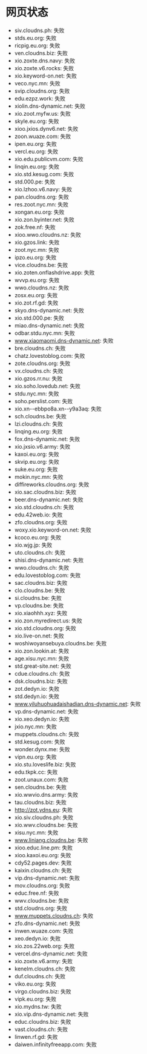# 网页状态
- siv.cloudns.ph: 失败
- stds.eu.org: 失败
- ricpig.eu.org: 失败
- ven.cloudns.biz: 失败
- xio.zoxte.dns.navy: 失败
- xio.zoxte.v6.rocks: 失败
- xio.keyword-on.net: 失败
- veco.nyc.mn: 失败
- svip.cloudns.org: 失败
- edu.ezpz.work: 失败
- xiolin.dns-dynamic.net: 失败
- xio.zoot.myfw.us: 失败
- skyle.eu.org: 失败
- xioo.jxios.dynv6.net: 失败
- zoon.wuaze.com: 失败
- ipen.eu.org: 失败
- vercl.eu.org: 失败
- xio.edu.publicvm.com: 失败
- linqin.eu.org: 失败
- xio.std.kesug.com: 失败
- std.000.pe: 失败
- xio.lzhoo.v6.navy: 失败
- pan.cloudns.org: 失败
- res.zoot.nyc.mn: 失败
- xongan.eu.org: 失败
- xio.zon.byinter.net: 失败
- zok.free.nf: 失败
- xioo.wwo.cloudns.nz: 失败
- xio.gzos.link: 失败
- zoot.nyc.mn: 失败
- ipzo.eu.org: 失败
- vice.cloudns.be: 失败
- xio.zoten.onflashdrive.app: 失败
- wvvp.eu.org: 失败
- wwo.cloudns.nz: 失败
- zosx.eu.org: 失败
- xio.zot.rf.gd: 失败
- skyo.dns-dynamic.net: 失败
- xio.std.000.pe: 失败
- miao.dns-dynamic.net: 失败
- odbar.stdu.nyc.mn: 失败
- www.xiaomaomi.dns-dynamic.net: 失败
- bre.cloudns.ch: 失败
- chatz.lovestoblog.com: 失败
- zote.cloudns.org: 失败
- vx.cloudns.ch: 失败
- xio.gzos.rr.nu: 失败
- xio.soho.lovedub.net: 失败
- stdu.nyc.mn: 失败
- soho.perslist.com: 失败
- xio.xn--ebbpo8a.xn--y9a3aq: 失败
- sch.cloudns.be: 失败
- lzi.cloudns.ch: 失败
- linqing.eu.org: 失败
- fox.dns-dynamic.net: 失败
- xio.jxsio.v6.army: 失败
- kaxoi.eu.org: 失败
- skvip.eu.org: 失败
- suke.eu.org: 失败
- mokin.nyc.mn: 失败
- diffireworks.cloudns.org: 失败
- xio.sac.cloudns.biz: 失败
- beer.dns-dynamic.net: 失败
- xio.std.cloudns.ch: 失败
- edu.42web.io: 失败
- zfo.cloudns.org: 失败
- woxy.xio.keyword-on.net: 失败
- kcoco.eu.org: 失败
- xio.wjg.jp: 失败
- uto.cloudns.ch: 失败
- shisi.dns-dynamic.net: 失败
- wwo.cloudns.ch: 失败
- edu.lovestoblog.com: 失败
- sac.cloudns.biz: 失败
- clo.cloudns.be: 失败
- si.cloudns.be: 失败
- vp.cloudns.be: 失败
- xio.xiaohhh.xyz: 失败
- xio.zon.myredirect.us: 失败
- xio.std.cloudns.org: 失败
- xio.live-on.net: 失败
- woshiwoyansebuya.cloudns.be: 失败
- xio.zon.lookin.at: 失败
- age.xisu.nyc.mn: 失败
- std.great-site.net: 失败
- cdue.cloudns.ch: 失败
- dsk.cloudns.biz: 失败
- zot.dedyn.io: 失败
- std.dedyn.io: 失败
- www.yiluhuohuadaishadian.dns-dynamic.net: 失败
- vp.dns-dynamic.net: 失败
- xio.xeo.dedyn.io: 失败
- jxio.nyc.mn: 失败
- muppets.cloudns.ch: 失败
- std.kesug.com: 失败
- wonder.dynx.me: 失败
- vipn.eu.org: 失败
- xio.stu.loveslife.biz: 失败
- edu.tkpk.cc: 失败
- zoot.unaux.com: 失败
- sen.cloudns.be: 失败
- xio.wwvio.dns.army: 失败
- tau.cloudns.biz: 失败
- http://zot.ydns.eu: 失败
- xio.siv.cloudns.ph: 失败
- xio.wwv.cloudns.be: 失败
- xisu.nyc.mn: 失败
- www.liniang.cloudns.be: 失败
- xioo.educ.line.pm: 失败
- xioo.kaxoi.eu.org: 失败
- cdy52.pages.dev: 失败
- kaixin.cloudns.ch: 失败
- vip.dns-dynamic.net: 失败
- mov.cloudns.org: 失败
- educ.free.nf: 失败
- wwv.cloudns.be: 失败
- std.cloudns.org: 失败
- www.muppets.cloudns.ch: 失败
- zfo.dns-dynamic.net: 失败
- inwen.wuaze.com: 失败
- xeo.dedyn.io: 失败
- xio.zos.22web.org: 失败
- vercel.dns-dynamic.net: 失败
- xio.zoxte.v6.army: 失败
- kenelm.cloudns.ch: 失败
- duf.cloudns.ch: 失败
- viko.eu.org: 失败
- virgo.cloudns.biz: 失败
- vipk.eu.org: 失败
- xio.mydns.tw: 失败
- xio.vip.dns-dynamic.net: 失败
- educ.cloudns.biz: 失败
- vast.cloudns.ch: 失败
- linwen.rf.gd: 失败
- daiwen.infinityfreeapp.com: 失败
